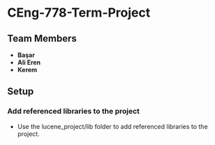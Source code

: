 # CEng-778-Term-Project

## Team Members

- **Başar**
- **Ali Eren**
- **Kerem**

## Setup

### Add referenced libraries to the project

- Use the lucene_project/lib folder to add referenced libraries to the project.
